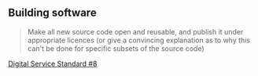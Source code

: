 ## Building software

> Make all new source code open and reusable, and publish it under appropriate licences (or give a convincing explanation as to why this can't be done for specific subsets of the source code)

[Digital Service Standard #8](https://www.gov.uk/service-manual/service-standard#criterion-8)
